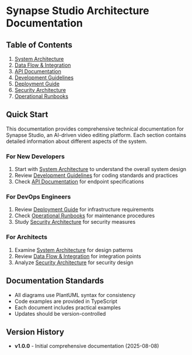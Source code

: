 # Synapse Studio Architecture Documentation

## Table of Contents

1. [System Architecture](./system-architecture.md)
2. [Data Flow & Integration](./data-flow.md)
3. [API Documentation](./api-documentation.md)
4. [Development Guidelines](./development-guidelines.md)
5. [Deployment Guide](./deployment-guide.md)
6. [Security Architecture](./security-architecture.md)
7. [Operational Runbooks](./operational-runbooks.md)

## Quick Start

This documentation provides comprehensive technical documentation for Synapse Studio, an AI-driven video editing platform. Each section contains detailed information about different aspects of the system.

### For New Developers

1. Start with [System Architecture](./system-architecture.md) to understand the overall system design
2. Review [Development Guidelines](./development-guidelines.md) for coding standards and practices
3. Check [API Documentation](./api-documentation.md) for endpoint specifications

### For DevOps Engineers

1. Review [Deployment Guide](./deployment-guide.md) for infrastructure requirements
2. Check [Operational Runbooks](./operational-runbooks.md) for maintenance procedures
3. Study [Security Architecture](./security-architecture.md) for security measures

### For Architects

1. Examine [System Architecture](./system-architecture.md) for design patterns
2. Review [Data Flow & Integration](./data-flow.md) for integration points
3. Analyze [Security Architecture](./security-architecture.md) for security design

## Documentation Standards

- All diagrams use PlantUML syntax for consistency
- Code examples are provided in TypeScript
- Each document includes practical examples
- Updates should be version-controlled

## Version History

- **v1.0.0** - Initial comprehensive documentation (2025-08-08)
